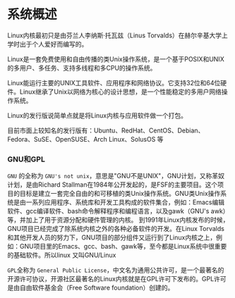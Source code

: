 # 系统概述

Linux内核最初只是由芬兰人李纳斯·托瓦兹（Linus Torvalds）在赫尔辛基大学上学时出于个人爱好而编写的。

Linux是一套免费使用和自由传播的类Unix操作系统，是一个基于POSIX和UNIX的多用户、多任务、支持多线程和多CPU的操作系统。

Linux能运行主要的UNIX工具软件、应用程序和网络协议。它支持32位和64位硬件。Linux继承了Unix以网络为核心的设计思想，是一个性能稳定的多用户网络操作系统。

Linux的发行版说简单点就是将Linux内核与应用软件做一个打包。

目前市面上较知名的发行版有：Ubuntu、RedHat、CentOS、Debian、Fedora、SuSE、OpenSUSE、Arch Linux、SolusOS 等

### GNU和GPL

`GNU` 的全称为 ` GNU's not unix `，意思是"GNU不是UNIX"，GNU计划，又称革奴计划，是由Richard Stallman在1984年公开发起的，是FSF的主要项目。这个项目的目标是建立一套完全自由的和可移植的类Unix操作系统。
​ GNU类Unix操作系统是由一系列应用程序、系统库和开发工具构成的软件集合，例如：Emacs编辑软件、gcc编译软件、bash命令解释程序和编程语言，以及gawk（GNU's awk）等，并加上了用于资源分配和硬件管理的内核。
​ 到1991年Linux内核发布的时候，GNU项目已经完成了除系统内核之外的各种必备软件的开发。在Linux Torvalds和其他开发人员的努力下，GNU项目的部分组件又运行到了Linux内核之上，例如：GNU项目里的Emacs、gcc、bash、gawk等，至今都是Linux系统中很重要的基础软件。所以linux 又叫GNU/Linux

`GPL`全称为 `General Public License`，中文名为通用公共许可，是一个最著名的开源许可协议，开源社区最著名的Linux内核就是在GPL许可下发布的。GPL许可是由自由软件基金会（Free Software foundation）创建的。